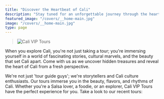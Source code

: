 ```yaml
---
title: "Discover the Heartbeat of Cali"
description: "Stay tuned for an unforgettable journey through the heart of Cali"
featured_image: "/covers/__home-main.jpg"
image: "/covers/__home-main.jpg"
type: page
---
```


> ![Cali VIP Tours](/logos/logo-trans-quarter.png) 

When you explore Cali, you're not just taking a tour; you're immersing yourself in a world of fascinating stories, cultural marvels, and the beauty that set Cali apart. Come with us as we uncover hidden treasures and reveal the heart of Cali from a fresh perspective.

We're not just 'tour guide guys'; we're storytellers and Cali culture enthusiasts. Our tours immerse you in the beauty, flavors, and rhythms of Cali. Whether you're a Salsa lover, a foodie, or an explorer, Cali VIP Tours have the perfect experience for you. Take a look to our recent tours:
